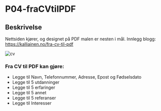 # P04-fraCVtilPDF

## Beskrivelse
Nettsiden kjører, og designet på PDF malen er nesten i mål.
Innlegg blogg: https://kalliainen.no/fra-cv-til-pdf

![cv](https://kalliainen.no/img/cvtilpdf/cvogform.jpg)

### Fra CV til PDF kan gjøre:

- Legge til Navn, Telefonnummer, Adresse, Epost og Fødselsdato
- Legge til 5 utdanninger
- Legge til 5 erfaringer
- Legge til 5 annet
- Legge til 5 referanser
- Legge til Interesser
